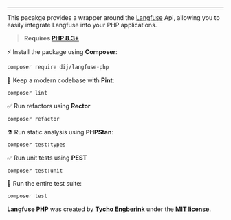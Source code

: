 ------
This pacakge provides a wrapper around the [Langfuse](https://langfuse.com) Api, allowing you to easily integrate Langfuse into your PHP applications.

> **Requires [PHP 8.3+](https://php.net/releases/)**

⚡️ Install the package using **Composer**:
```bash
composer require dij/langfuse-php
```

🧹 Keep a modern codebase with **Pint**:
```bash
composer lint
```

✅ Run refactors using **Rector**
```bash
composer refactor
```

⚗️ Run static analysis using **PHPStan**:
```bash
composer test:types
```

✅ Run unit tests using **PEST**
```bash
composer test:unit
```

🚀 Run the entire test suite:
```bash
composer test
```

**Langfuse PHP** was created by **[Tycho Engberink](https://dij.digital)** under the **[MIT license](https://opensource.org/licenses/MIT)**.
